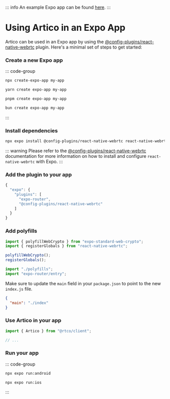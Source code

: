 ::: info
An example Expo app can be found [here](https://github.com/matallui/artico/tree/main/examples/expo).
:::

# Using Artico in an Expo App

Artico can be used in an Expo app by using the [@config-plugins/react-native-webrtc](https://github.com/expo/config-plugins/tree/main/packages/react-native-webrtc) plugin.
Here's a minimal set of steps to get started:

### Create a new Expo app

::: code-group

```sh [npm]
npx create-expo-app my-app
```

```sh [yarn]
yarn create expo-app my-app
```

```sh [pnpm]
pnpm create expo-app my-app
```

```sh [bun]
bun create expo-app my-app
```

:::

### Install dependencies


```sh
npx expo install @config-plugins/react-native-webrtc react-native-webrtc expo-clipboard expo-crypto expo-standard-web-crypto @rtco/client
```

::: warning
Please refer to the [@config-plugins/react-native-webrtc](https://github.com/expo/config-plugins/tree/main/packages/react-native-webrtc) documentation for more information on how to install and configure `react-native-webrtc` with Expo.
:::

### Add the plugin to your app

```js [app.json]
{
  "expo": {
    "plugins": [
      "expo-router",
      "@config-plugins/react-native-webrtc"
    ]
  }
}
```

### Add polyfills

```ts [polyfills.ts]
import { polyfillWebCrypto } from "expo-standard-web-crypto";
import { registerGlobals } from "react-native-webrtc";

polyfillWebCrypto();
registerGlobals();
```

```js [index.js]
import "./polyfills";
import "expo-router/entry";
```

Make sure to update the `main` field in your `package.json` to point to the new `index.js` file.

```json [package.json]
{
  "main": "./index"
}
```

### Use Artico in your app

```ts [app.tsx]
import { Artico } from "@rtco/client";

// ...
```

### Run your app

::: code-group

```sh [android]
npx expo run:android
```

```sh [ios]
npx expo run:ios
```
:::

